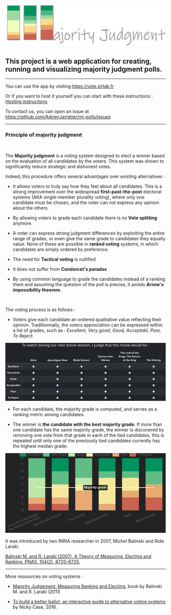 # ![Majority Judgment](/static/public/images/logo.png "Majority Judgement")


## This project is a web application for creating, running and visualizing **majority judgment** polls.
---

You can use the app by visiting <https://vote.sirtak.fr>


Or if you want to host it yourself you can start with these instructions : [Hosting instructions](./readme_hosting.md)

To contact us, you can open an issue at <https://github.com/AdrienJarretier/mj-polls/issues>

---
### Principle of majority judgment

<br>

The **Majority judgment** is a voting system designed to elect a winner based on the evaluation of all candidates by the voters. This system was shown to significantly reduce strategic and dishonest votes.

Indeed, this procedure offers several advantages over existing alternatives :

+ It allows voters to truly say how they feel about all candidates. This is a strong improvement over the widespread **first-past-the-post** electoral systems (AKA single-member plurality voting), where only one candidate must be chosen, and the voter can not express any opinion about the others. 

+ By allowing voters to grade each candidate there is no **Vote splitting** anymore.

+ A voter can express strong judgment differences by exploiting the entire range of grades, or even give the same grade to candidates they equally value. None of these are possible in **ranked voting** systems, in which candidates are simply ordered by preference. 

+ The need for **Tactical voting** is nullified

+ It does not suffer from **Condorcet's paradox**

+ By using common language to grade the candidates instead of a ranking them and assuming the question of the poll is precise, it avoids **Arrow's impossibility theorem**.

<br>

The voting process is as follows : 

+ Voters give each candidate an ordered qualitative value reflecting their opinion. Traditionnally, the voters appreciation can be expressed within a list of grades, such as :
*Excellent, Very good, Good, Acceptabl, Poor, To Reject.*

![Poll Example](/static/public/images/context/en/pollExample.png "Poll Example")

+ For each candidate, the majority grade is computed, and serves as a ranking metric among candidates.

+ The winner is **the candidate with the best majority grade**. If more than one candidate has the same majority grade, the winner is discovered by removing one vote from that grade in each of the tied candidates, this is repeated until only one of the previously tied candidates currently has the highest median grade.

![Results Example](/static/public/images/context/en/resultsExample.png "Results Example")


It was introduced by two INRIA researcher in 2007, Michel Balinski and Rida Laraki.


[Balinski M. and R. Laraki (2007), A Theory of Measuring, Electing and Ranking, PNAS, 104(2), 8720-8725.](https://www.pnas.org/content/104/21/8720)

----
More ressources on voting systems :

+ [Majority Judgement: Measuring Ranking and Electing](https://mitpress.mit.edu/books/majority-judgment), book by Balinski M. and R. Laraki (2011)

+ [To build a better ballot, an interactive guide to alternative voting systems](https://ncase.me/ballot/) by Nicky Case, 2016.
